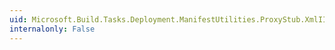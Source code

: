 ```yaml
---
uid: Microsoft.Build.Tasks.Deployment.ManifestUtilities.ProxyStub.XmlIID
internalonly: False
---
```

